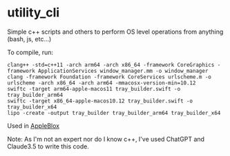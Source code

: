 # utility_cli
Simple c++ scripts and others to perform OS level operations from anything (bash, js, etc...)

To compile, run:

```
clang++ -std=c++11 -arch arm64 -arch x86_64 -framework CoreGraphics -framework ApplicationServices window_manager.mm -o window_manager
clang -framework Foundation -framework CoreServices urlscheme.m -o urlscheme -arch x86_64 -arch arm64 -mmacosx-version-min=10.12
swiftc -target arm64-apple-macos11 tray_builder.swift -o tray_builder_arm64
swiftc -target x86_64-apple-macos10.12 tray_builder.swift -o tray_builder_x64
lipo -create -output tray_builder tray_builder_arm64 tray_builder_x64
```

Used in [AppleBlox](https://github.com/OrigamingWasTaken/appleblox)

Note: As I'm not an expert nor do I know c++, I've used ChatGPT and Claude3.5 to write this code.
